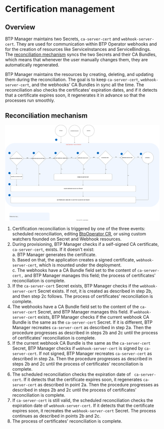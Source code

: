 # Certification management

## Overview

BTP Manager maintains two Secrets, `ca-server-cert` and `webhook-server-cert`. They are used for communication within BTP Operator webhooks and for the creation of resources like ServiceInstances and ServiceBindings. The [reconciliation mechanism](#reconciliation_mechanism) syncs the two Secrets and their CA Bundles, which means that whenever the user manually changes them, they are automatically regenerated.

BTP Manager maintains the resources by creating, deleting, and updating them during the reconciliation. The goal is to keep `ca-server-cert`, `webhook-server-cert`, and the webhooks' CA Bundles in sync all the time. The reconciliation also checks the certificates’ expiration dates, and if it detects that a certificate expires soon, it regenerates it in advance so that the processes run smoothly.

## Reconciliation mechanism

![Certification management diagram](../assets/certs.svg)

1.	Certification reconciliation is triggered by one of the three events: scheduled reconciliation, editing [BtpOperator CR](/api/v1alpha1/btpoperator_types.go), or using custom watchers founded on Secret and Webhook resources. 
2.	During provisioning, BTP Manager checks if a self-signed CA certificate, `ca-server-cert`, exists. If it doesn't exist:  
    a.	BTP Manager generates the certificate.  
    b.	Based on that, the application creates a signed certificate, `webhook-server-cert`, which is mounted under the deployment.  
    c.	The webhooks have a CA Bundle field set to the content of `ca-server-cert,` and BTP Manager manages this field; the process of certificates' reconciliation is complete.  
3.	If the `ca-server-cert` Secret exists, BTP Manager checks if the `webhook-server-cert` Secret exists. If not, it is created as described in step 2b, and then step 2c follows. The process of certificates' reconciliation is complete.
4.	The webhooks have a CA Bundle field set to the content of the `ca-server-cert` Secret, and BTP Manager manages this field. If `webhook-server-cert` exists, BTP Manager checks if the current webhook CA Bundle is the same as the `ca-server-cert` Secret. If it is different, BTP Manager recreates `ca-server-cert` as described in step 2a. Then the procedure progresses as described in steps 2b and 2c until the process of certificates' reconciliation is complete.
5.	If the current webhook CA Bundle is the same as the `ca-server-cert` Secret, BTP Manager checks if `webhook-server-cert` is signed by `ca-server-cert`. If not signed, BTP Manager recreates `ca-server-cert` as described in step 2a. Then the procedure progresses as described in steps 2b and 2c until the process of certificates' reconciliation is complete.
6.	The scheduled reconciliation checks the expiration date of ` ca-server-cert`. If it detects that the certificate expires soon, it regenerates `ca-server-cert` as described in point 2a. Then the procedure progresses as described in steps 2b and 2c until the process of certificates' reconciliation is complete.
7.	If `ca-server-cert` is still valid, the scheduled reconciliation checks the expiration date of `webhook-server-cert`. If it detects that the certificate expires soon, it recreates the `webhook-server-cert` Secret. The process continues as described in points 2b and 2c.
8.	The process of certificates' reconciliation is complete.
